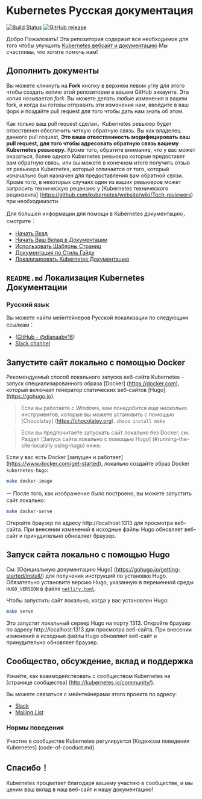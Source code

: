 # Kubernetes Русская документация
<!--
# The Kubernetes documentation
 -->

[![Build Status](https://api.travis-ci.org/kubernetes/website.svg?branch=master)](https://travis-ci.org/kubernetes/website)
[![GitHub release](https://img.shields.io/github/release/kubernetes/website.svg)](https://github.com/kubernetes/website/releases/latest)

<!--
Welcome! This repository houses all of the assets required to build the [Kubernetes website and documentation](https://kubernetes.io/).
We're glad that you want to contribute!
 -->
Добро Пожаловать! Эта репозитория содержит все необходимое для того чтобы улучшить [Kubernetes вебсайт и документацию](https://kubernetes.io/)
Мы счастливы, что хотите помочь нам!

<!--
## Contributing to the docs
 -->
## Дополнить документы

<!--
You can click the **Fork** button in the upper-right area of the screen to create a copy of this repository in your GitHub account.
This copy is called a *fork*. Make any changes you want in your fork,
and when you are ready to send those changes to us, go to your fork and create a new pull request to let us know about it.
 -->
Вы можете кликнуть на **Fork** кнопку в верхнем левом углу для этого чтобы создать копию этой репозитории в вашем GitHub аккаунте.
Эта копия называетая *fork*. Вы можете делать любые изменения в вашем fork,
и когда вы готовы отправить эти изменения нам, ввойдите в ваш форк и поздайте pull request для того чтобы дать нам знать об этом.

<!--
Once your pull request is created, a Kubernetes reviewer will take responsibility for providing clear, actionable feedback.
As the owner of the pull request, **it is your responsibility to modify your pull request to address the feedback that has been provided to you by the Kubernetes reviewer.**
Also, note that you may end up having more than one Kubernetes reviewer provide you feedback or you may end up getting feedback from a Kubernetes reviewer that is different than the one initially assigned to provide you feedback.
Furthermore, in some cases, one of your reviewers might ask for a technical review from a [Kubernetes tech reviewer](https://github.com/kubernetes/website/wiki/Tech-reviewers) when needed.
Reviewers will do their best to provide feedback in a timely fashion but response time can vary based on circumstances.
 -->
Как только ваш  pull request сделан，Kubernetes ревьюер будет отвественен обеспечить четкую обратную связь. Вы как владелец данного pull request, **Это ваша отвественность модифицировать ваш pull request, для того чтобы адресовать обратную связь вашему Kubernetes ревьюеру.**
Кроме того, обратите внимание, что у вас может оказаться, более одного Kubernetes ревьюера которые предоставят вам обратную связь, или вы можете в конечном итоге получить отзыв от ревьюера Kubernetes, который отличается от того, который изначально был назначен для предоставления вам обратной связи.
Кроме того, в некоторых случаях один из ваших ревьюеров может запросить техническую рецензию у [Kubernetes технического рецензента] (https://github.com/kubernetes/website/wiki/Tech-reviewers) при необходимости.

<!--
For more information about contributing to the Kubernetes documentation, see:

* [Start contributing](https://kubernetes.io/docs/contribute/start/)
* [Staging Your Documentation Changes](http://kubernetes.io/docs/contribute/intermediate#view-your-changes-locally)
* [Using Page Templates](http://kubernetes.io/docs/contribute/style/page-templates/)
* [Documentation Style Guide](http://kubernetes.io/docs/contribute/style/style-guide/)
* [Localizing Kubernetes Documentation](https://kubernetes.io/docs/contribute/localization/)
 -->
Для большей информации для помощи в Kubernetes документацию，смотрите：

* [Начать Вкад](https://kubernetes.io/docs/contribute/start/)
* [Начать Ваш Вклад в Документации](http://kubernetes.io/docs/contribute/intermediate#view-your-changes-locally)
* [Использовать Шаблоны Страниц](http://kubernetes.io/docs/contribute/style/page-templates/)
* [Документация по Стиль Гайду](http://kubernetes.io/docs/contribute/style/style-guide/)
* [Локализировать Kubernetes Документацию](https://kubernetes.io/docs/contribute/localization/)

<!--
## `README.md`'s Localizing Kubernetes Documentation
 -->
## `README.md` Локализация Kubernetes Документации

<!--
### Русский

You can reach the maintainers of Korean localization at:

* [Slack channel](https://kubernetes.slack.com/messages/kubernetes-docs-ko)
 -->
### Русский язык

Вы можете найти мейнтейнеров Русской локализации по следующим ссылкам：

*  ([GitHub - @dianaabv16](https://github.com/dianaabv16))
* [Slack channel](https://kubernetes.slack.com/messages/kubernetes-docs-zh)

<!--
## Running the website locally using Docker
 -->
## Запустите сайт локально с помощью Docker

<!--
The recommended way to run the Kubernetes website locally is to run a specialized [Docker](https://docker.com) image that includes the [Hugo](https://gohugo.io) static website generator.
 -->
Рекомендуемый способ локального запуска веб-сайта Kubernetes - запуск специализированного образа [Docker] (https://docker.com), который включает генератор статических веб-сайтов [Hugo] (https://gohugo.io).

<!--
> If you are running on Windows, you'll need a few more tools which you can install with [Chocolatey](https://chocolatey.org). `choco install make`
 -->
> Если вы работаете c Windows, вам понадобится еще несколько инструментов, которые вы можете установить с помощью [Chocolatey] (https://chocolatey.org). `choco install make`

<!--
> If you'd prefer to run the website locally without Docker, see [Running the website locally using Hugo](#running-the-site-locally-using-hugo) below.
 -->
> Если вы предпочитаете запускать сайт локально без Docker, см. Раздел [Запуск сайта локально с помощью Hugo] (#running-the-site-localally using-hugo) ниже.

<!--
If you have Docker [up and running](https://www.docker.com/get-started), build the `kubernetes-hugo` Docker image locally:
 -->
Если у вас есть Docker [запущен и работает] (https://www.docker.com/get-started), локально создайте образ Docker `kubernetes-hugo`:

```bash
make docker-image
```

<!--
Once the image has been built, you can run the website locally:
 -->
一 После того, как изображение было построено, вы можете запустить сайт локально:

```bash
make docker-serve
```

<!--
Open up your browser to http://localhost:1313 to view the website. As you make changes to the source files, Hugo updates the website and forces a browser refresh.
 -->
Откройте браузер по адресу http://localhost:1313 для просмотра веб-сайта. При внесении изменений в исходные файлы Hugo обновляет веб-сайт и принудительно обновляет браузер.

<!--
## Running the website locally using Hugo
 -->
## Запуск сайта локально с помощью Hugo

<!--
See the [official Hugo documentation](https://gohugo.io/getting-started/installing/) for Hugo installation instructions.
Make sure to install the Hugo version specified by the `HUGO_VERSION` environment variable in the [`netlify.toml`](netlify.toml#L9) file.
 -->
См. [Официальную документацию Hugo] (https://gohugo.io/getting-started/install/) для получения инструкций по установке Hugo.
Обязательно установите версию Hugo, указанную в переменной среды `HUGO_VERSION` в файле [`netlify.toml`](netlify.toml#L9).

<!--
To run the website locally when you have Hugo installed:
 -->
Чтобы запустить сайт локально, когда у вас установлен Hugo:

```bash
make serve
```

<!--
This will start the local Hugo server on port 1313. Open up your browser to http://localhost:1313 to view the website. As you make changes to the source files, Hugo updates the website and forces a browser refresh.
 -->
Это запустит локальный сервер Hugo на порту 1313. Откройте браузер по адресу http://localhost:1313 для просмотра веб-сайта. При внесении изменений в исходные файлы Hugo обновляет веб-сайт и принудительно обновляет браузер.

<!--
## Community, discussion, contribution, and support
 -->
## Сообщество, обсуждение, вклад и поддержка

<!--
Learn how to engage with the Kubernetes community on the [community page](http://kubernetes.io/community/).
 -->
Узнайте, как взаимодействовать с сообществом Kubernetes на [странице сообщества] (http://kubernetes.io/community/).


<!--
You can reach the maintainers of this project at:
 -->
Вы можете связаться с мейнтейнерами этого проекта по адресу:

- [Slack](https://kubernetes.slack.com/messages/sig-docs)
- [Mailing List](https://groups.google.com/forum/#!forum/kubernetes-sig-docs)

<!--
### Code of conduct

Participation in the Kubernetes community is governed by the [Kubernetes Code of Conduct](code-of-conduct.md).
 -->
### Нормы поведения

Участие в сообществе Kubernetes регулируется [Кодексом поведения Kubernetes] (code-of-conduct.md).

<!--
## Thank you!

Kubernetes thrives on community participation, and we appreciate your contributions to our website and our documentation!
 -->
## Спасибо！

Kubernetes процветает благодаря вашему участию в сообществе, и мы ценим ваш вклад в наш веб-сайт и нашу документацию!

